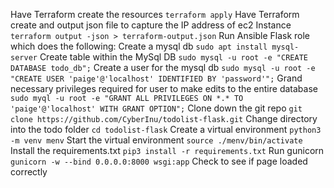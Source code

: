 Have Terraform create the resources `terraform apply`
Have Terraform create and output json file to capture the IP address of ec2 Instance `terraform output -json > terraform-output.json`
Run Ansible Flask role which does the following:
Create a mysql db `sudo apt install mysql-server`
Create table within the MySql DB `sudo mysql -u root -e "CREATE DATABASE todo_db";`
Create a user for the mysql db `sudo mysql -u root -e "CREATE USER 'paige'@'localhost' IDENTIFIED BY 'password'";`
Grand necessary privileges required for user to make edits to the entire database `sudo myql -u root -e "GRANT ALL PRIVILEGES ON *.* TO 'paige'@'localhost' WITH GRANT OPTION";`
Clone down the git repo `git clone https://github.com/CyberInu/todolist-flask.git`
Change directory into the todo folder `cd todolist-flask`
Create a virtual environment `python3 -m venv menv`
Start the virtual environment `source ./menv/bin/activate`
Install the requirements.txt `pip3 install -r requirements.txt`
Run gunicorn `gunicorn -w --bind 0.0.0.0:8000 wsgi:app`
Check to see if page loaded correctly
